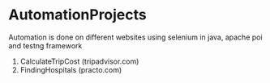 # AutomationProjects
Automation is done on different websites using selenium in java, apache poi and testng framework
1. CalculateTripCost (tripadvisor.com)
2. FindingHospitals (practo.com)
